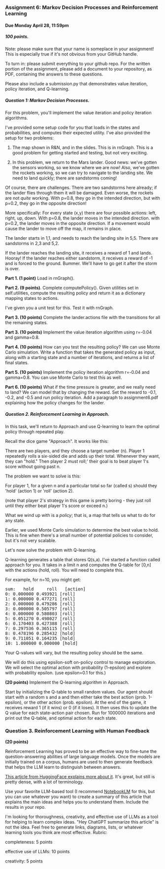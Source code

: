 
### Assignment 6: Markov Decision Processes and Reinforcement Learning

#### Due Monday April 28, 11:59pm

##### 100 points.

Note: please make sure that your name is someplace in your assignment! 
This is especially true if it's not obvious from your GitHub handle.

To turn in: please submit everything to your github repo. 
For the written portion of the assignment, please add a document to your repository, as PDF, 
containing the answers to these questions.

Please also include a submission.py that demonstrates value iteration, policy iteration,
and Q-learning.

##### Question 1: Markov Decision Processes. 

For this problem, you'll implement the value iteration and policy iteration algorithms. 

I've provided some setup code for you that loads in the states and probabilities, and computes their expected utility.
I've also provided the setup for two problems:

1. The map shown in R&N, and in the slides. This is in rnGraph. This is a good problem for getting 
started and testing, but not very exciting.

2. In this problem, we return to the Mars lander. Good news: we've gotten the sensors working,
so we know where we are now! Also, we've gotten the rockets working, so we can try to navigate 
to the landing site. We need to land quickly; there are sandstorms coming!

Of course, there are challenges. There are two sandstorms here already; if the lander flies 
through them it will be damaged. Even worse, the rockets are not *quite* working. With p=0.8, 
they go in the intended direction, but with p=0.2, they go in the opposite direction! 

More specifically:
For every state (x,y) there are four possible actions: left, right, up, down.
With p=0.8, the lander moves in the intended direction. with p=0.2, the lander moves in the
opposite direction. If a movement would cause the lander to move off the map, it remains in place.

The lander starts in 1,1, and needs to reach the landing site in 5,5. There are sandstorms in 2,3
and 5,2.

If the lander reaches the landing site, it receives a reward of 1 and lands. Hooray!
If the lander reaches either sandstorm, it receives a reward of -1 and is forced to the ground. 
Bummer. We'll have to go get it after the storm is over.

**Part 1. (1 point)**  Load in rnGraph().
 
**Part 2. (9 points)**. Complete computePolicy(). Given utilities set in self.utilities, compute the 
resulting policy and return it as a dictionary mapping states to actions.

I've given you a unit test for this. Test it with rnGraph.

**Part 3. (10 points)** Complete the lander.actions file with the transitions for all the remaining states.

**Part 3. (10 points)** Implement the value iteration algorithm using r=-0.04 and gamma=0.8.

**Part 4. (10 points)** How can you test the resulting policy? We can use Monte Carlo simulation.
Write a function that takes the generated policy as input, along with a starting state and a number 
of iterations, and returns a list of final states.

**Part 5. (10 points)** Implement the policy iteration algorithm r=-0.04 and gamma=0.8. You can use
Monte Carlo to test this as well.

**Part 6. (10 points)** What if the time pressure is greater, and we really need to land? We
can model that by changing the reward. Set the reward to -0.1, -0.2, and -0.5 and run policy 
iteration. Add a paragraph to assignment6.pdf explaining how the policy changes for the lander. 

##### Question 2. Reinforcement Learning in Approach.

In this task, we'll return to Approach and use Q-learning to learn the optimal policy 
through repeated play.

Recall the dice game "Approach". It works like this: 

There are two players, and they choose
a target number (n). Player 1 repeatedly rolls a six-sided die and adds up their total. Whenever they want, they can "hold." Then player 2 must roll;' 
their goal is to beat player 1's score without going past n.

The problem we want to solve is this:

For player 1, for a given n and a particular total so far (called s) 
should they 'hold' (action 1) or 'roll' (action 2).

(note that player 2's strategy in this game is pretty boring - they just roll 
until they either beat player 1's score or exceed n.)

What we wind up with is a *policy*; that is, a map that tells us what to do for 
any state.

Earlier, we used Monte Carlo simulation to determine the best value to hold. 
This is fine when there's a small number of potential policies to consider, but 
it's not very scalable.

Let's now solve the problem with Q-learning.

Q-learning generates a table that stores Q(s,a). I've started a function called 
approach for you. It takes in a limit n and computes the Q-table for [0,n] with 
the actions (hold, roll). You will need to complete this.

For example, for n=10, you might get:

<pre>
sum:   hold     roll   [action]
0: 0.000000 0.493921 [roll]
1: 0.000000 0.477271 [roll]
2: 0.000000 0.479286 [roll]
3: 0.000000 0.505797 [roll]
4: 0.000000 0.580803 [roll]
5: 0.051270 0.498027 [roll]
6: 0.170403 0.427388 [roll]
7: 0.297536 0.365115 [roll]
8: 0.478196 0.285432 [hold]
9: 0.711051 0.164235 [hold]
10: 1.000000 0.000000 [hold]
</pre>

Your Q-values will vary, but the resulting policy should be the same.

We will do this using epsilon-soft on-policy control to manage exploration. We will select 
the optimal action with probability (1-epsilon) and explore with probability epsilon. 
(use epsilon=0.1 for this.)

**(20 points)** Implement the Q-learning algorithm in Approach.

Start by initializing the Q-table to small random values. 
Our agent should start with a random s and a and then either take the best 
action (prob. 1-epsilon), or the other action (prob. epsilon). At the end of 
the game, it receives reward 1 (if it wins) or 0 (if it loses). 
It then uses this to update the Q value for each state-action pair chosen. 
Run for 1000000 iterations and print out the Q-table, and optimal action for each state.


### Question 3.  Reinforcement Learning with Human Feedback

**(20 points)**

Reinforcement Learning has proved to be an effective way to fine-tune the question-answering 
abilities of large language models. Once the models are initially trained on a corpus, 
humans are used to then generate feedback that helps the LLM learn to distinguish between 
answers.

[This article from HuggingFace explains more about it](https://huggingface.co/blog/rlhf). It's great, but still
is pretty dense, with a lot of terminology.

Use your favorite LLM-based tool (I recommend [NotebookLM](https://notebooklm.google.com/) for this, but you can use
whatever you want) to create a summary of this article that explains the main ideas and helps you to
understand them. Include the results in your repo.

I'm looking for thoroughness, creativity, and effective use of LLMs as a tool for helping to learn complex ideas.
"Hey ChatGPT summarize this article" is not the idea. Feel free to generate links, diagrams, lists,
or whatever learning tools you think are most effective.
Rubric:

completeness: 5 points

effective use of LLMs: 10 points

creativity: 5 points



